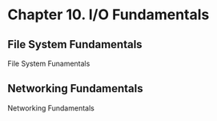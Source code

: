 # Chapter 10. I/O Fundamentals

## File System Fundamentals

File System Funamentals

## Networking Fundamentals

Networking Fundamentals